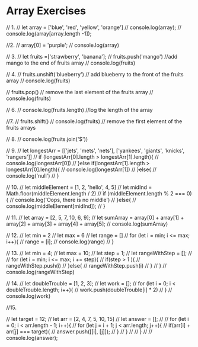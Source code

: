 # Array Exercises

<!-- 1. Log the last element of an array. -->

// 1.
// let array = ['blue', 'red', 'yellow', 'orange']
// console.log(array);
// console.log(array[array.length -1]);


<!-- 2. Change the first element of an array to "something else". -->

//2.
// array[0] = 'purple';
// console.log(array)



<!-- 3. Add "mango" to the end fruits array ["strawberry", "bannana"]. -->

// 3.
// let fruits =['strawberry', 'banana'];
// fruits.push('mango') //add mango to the end of fruits array
// console.log(fruits)



<!-- 4. Add "blueberry" to the front of the same fruits array. -->


// 4.
// fruits.unshift('blueberry') // add blueberry to the front of the fruits array
// console.log(fruits)



<!-- 5. Remove the last element of the fruits array. -->

// fruits.pop() // remove the last element of the fruits array
// console.log(fruits)



<!-- 6. console.log the length of the fruits array. -->

// 6.
// console.log(fruits.length) //log the length of the array


<!-- 7. Remove the first element of the fruits array. -->

//7.
// fruits.shift()
// console.log(fruits) // remove the first element of the fruits arrays

<!-- 8. Join all the elements in the fruits array with a '$'. -->

// 8.
// console.log(fruits.join('$'))



<!-- 9. Write a `longestArr` code block that takes in two array variables. The code block should compare the length of the two arrays and log whichever array is longer (aka whichever array has more values in it). If the lengths of the two arrays are equal, then log null.
```js
longestArr([1, 2, 3], [1, 2, 3, 4, 5]);
// returns [1, 2, 3, 4, 5]

longestArr(["jets", "mets", "giants", "yankees"], ["cubs", "white sox", "bulls"]);
// returns ["jets", "mets", "giants", "yankees"]

``` -->

// 9.
// let longestArr = [['jets', 'mets', 'nets'], ['yankees', 'giants', 'knicks', 'rangers']]
// if (longestArr[0].length > longestArr[1].length){
//   console.log(longestArr[0])
// }else if(longestArr[1].length > longestArr[0].length){
//   console.log(longestArr[1])
// }else{
//   console.log('null')
// }


<!-- 10. Write a `middleElement` code block that takes an array varialbe and logs the middle element of that array.
If the array has an even number of elements, the function should log "Oops, there's no middle..."

```js
middleElement(['dog', 'cat', 'bat', 'octopus', 'chinchilla']);
 // 'bat'

middleElement([1, 2, 3, 4, 5]);
//  3

middleElement([1, "hmm", "wat", 4, 5]);
//  "wat"

middleElement([1, 2, 3, 4, 5, 6]);
//  "Oops, there's no middle"

middleElement(["john", "paul", "george", "ringo"]);
//  "Oops, there's no middle"
``` -->



// 10.
// let middleElement = [1, 2, 'hello', 4, 5]
// let midInd = Math.floor(middleElement.length / 2)
// if (middleElement.length % 2 === 0){
//   console.log('Oops, there is no middle')
// }else{
//   console.log(middleElement[midInd]);
// }



<!-- 11. Write a `sumArray` code block that takes as varaible array of numbers and logs the sum of all these numbers.
```js
sumArray([1, 2, 3, 4, 5, 6])
//  21

sumArray([1, 2, 3, 4, 5, -6])
//  9
``` -->


// 11.
// let array = [2, 5, 7, 10, 6, 9];
// let sumArray = array[0] + array[1] + array[2] + array[3] + array[4] + array[5];
// console.log(sumArray)


<!-- 12. Write a `range` code block that takes two number variables: min and max.
The block will log an array with all the numbers, inclusive, between min and max.
```js
range(2, 6)
// => [2, 3, 4, 5, 6]
``` -->


// 12.
// let min = 2
// let max = 6
// let range = []
// for (let i = min; i <= max; i++){
//   range = [i];
//   console.log(range)
// }

<!-- 13. Write a `rangeWithStep` code block that takes three number variables: min, max and step.
The block will log an array with all the numbers, inclusive, between min and max, , going up in increments equal to step.
If no step value is provided, the increment will be 1.
```js
rangeWithStep(4, 10, 2)
// => [4, 6, 8, 10]
rangeWithStep(4, 10)
// => [4, 5, 6, 7, 8, 9, 10]
``` -->

// 13.
// let min = 4;
// let max = 10;
// let step = 1;
// let rangeWithStep = [];
//
// for (let i = min; i <= max; i += step){
//   if(step > 1 ){
//   rangeWithStep.push(i)
// }else{
//   rangeWithStep.push(i)
// }
// }
//   console.log(rangeWithStep)



<!-- 14. Write a `doubleTrouble` code block that takes in a varialbe array of numbers.
The block should log a new array that doubles every number from the original array.
```js
doubleTrouble([1, 2, 3]);
// returns [2, 4, 6]
doubleTrouble([10, 8, 5]);
// returns [20, 16, 10]
``` -->


// 14.
// let doubleTrouble = [1, 2, 3];
// let work = [];
// for (let i = 0; i < doubleTrouble.length; i++){
//   work.push(doubleTrouble[i] * 2)
// }
// console.log(work)

<!-- 15. Write a code block that takes in two varaibles. A target, and an array. Console log the indicies (as an array) of the elements that add up to the target. Exactly two indicies must be logged.  -->

//15.


// let target = 12;
// let arr = [2, 4, 7, 5, 10, 15]
// let answer = [];
//
// for (let i = 0; i < arr.length - 1; i++){
//   for (let j = i + 1; j < arr.length; j++){
//     if(arr[i] + arr[j] === target){
//       answer.push([[i], [j]]);
//     }
//   }
//
// }
//
// console.log(answer);
